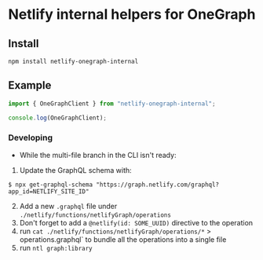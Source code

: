 # Netlify internal helpers for OneGraph


## Install

```
npm install netlify-onegraph-internal
```

## Example

```ts
import { OneGraphClient } from "netlify-onegraph-internal";

console.log(OneGraphClient);
```

### Developing

- While the multi-file branch in the CLI isn't ready:

1. Update the GraphQL schema with:
```shell
$ npx get-graphql-schema "https://graph.netlify.com/graphql?app_id=NETLIFY_SITE_ID"
```
2. Add a new `.graphql` file under `./netlify/functions/netlifyGraph/operations`
3. Don't forget to add a `@netlify(id: SOME_UUID)` directive to the operation
4. run `cat ./netlify/functions/netlifyGraph/operations/*` > operations.graphql`
   to bundle all the operations into a single file
5. run `ntl graph:library`
